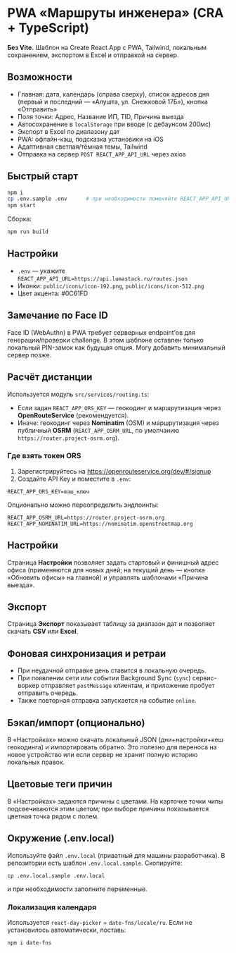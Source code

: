 # PWA «Маршруты инженера» (CRA + TypeScript)

**Без Vite.** Шаблон на Create React App с PWA, Tailwind, локальным сохранением, экспортом в Excel и отправкой на сервер.

## Возможности
- Главная: дата, календарь (справа сверху), список адресов дня (первый и последний — «Алушта, ул. Снежковой 17Б»), кнопка «Отправить»
- Поля точки: Адрес, Название ИП, TID, Причина выезда
- Автосохранение в `localStorage` при вводе (с дебаунсом 200мс)
- Экспорт в Excel по диапазону дат
- PWA: офлайн-кэш, подсказка установики на iOS
- Адаптивная светлая/тёмная темы, Tailwind
- Отправка на сервер `POST REACT_APP_API_URL` через axios

## Быстрый старт
```bash
npm i
cp .env.sample .env      # при необходимости поменяйте REACT_APP_API_URL
npm start
```

Сборка:
```bash
npm run build
```

## Настройки
- `.env` — укажите `REACT_APP_API_URL=https://api.lumastack.ru/routes.json`
- Иконки: `public/icons/icon-192.png`, `public/icons/icon-512.png`
- Цвет акцента: #0C61FD

## Замечание по Face ID
Face ID (WebAuthn) в PWA требует серверных endpoint’ов для генерации/проверки challenge. В этом шаблоне оставлен только локальный PIN-замок как будущая опция. Могу добавить минимальный сервер позже.

## Расчёт дистанции
Используется модуль `src/services/routing.ts`:
- Если задан `REACT_APP_ORS_KEY` — геокодинг и маршрутизация через **OpenRouteService** (рекомендуется).
- Иначе: геокодинг через **Nominatim** (OSM) и маршрутизация через публичный **OSRM** (`REACT_APP_OSRM_URL`, по умолчанию `https://router.project-osrm.org`).

### Где взять токен ORS
1. Зарегистрируйтесь на https://openrouteservice.org/dev/#/signup
2. Создайте API Key и поместите в `.env`:
```
REACT_APP_ORS_KEY=ваш_ключ
```
Опционально можно переопределить эндпоинты:
```
REACT_APP_OSRM_URL=https://router.project-osrm.org
REACT_APP_NOMINATIM_URL=https://nominatim.openstreetmap.org
```

## Настройки
Страница **Настройки** позволяет задать стартовый и финишный адрес офиса (применяются для новых дней; на текущий день — кнопка «Обновить офисы» на главной) и управлять шаблонами «Причина выезда».

## Экспорт
Страница **Экспорт** показывает таблицу за диапазон дат и позволяет скачать **CSV** или **Excel**.

## Фоновая синхронизация и ретраи
- При неудачной отправке день ставится в локальную очередь.
- При появлении сети или событии Background Sync (`sync`) сервис-воркер отправляет `postMessage` клиентам, и приложение пробует отправить очередь.
- Также повторная отправка запускается на событие `online`.

## Бэкап/импорт (опционально)
В «Настройках» можно скачать локальный JSON (дни+настройки+кеш геокодинга) и импортировать обратно. Это полезно для переноса на новое устройство или если сервер не хранит полную историю локальных правок.

## Цветовые теги причин
В «Настройках» задаются причины с цветами. На карточке точки чипы подсвечиваются этим цветом; при выборе причины показывается цветная точка рядом с полем.

## Окружение (.env.local)
Используйте файл `.env.local` (приватный для машины разработчика). В репозитории есть шаблон `.env.local.sample`.
Скопируйте:
```
cp .env.local.sample .env.local
```
и при необходимости заполните переменные.

### Локализация календаря
Используется `react-day-picker` + `date-fns/locale/ru`. Если не установилось автоматически, поставь:
```
npm i date-fns
```
